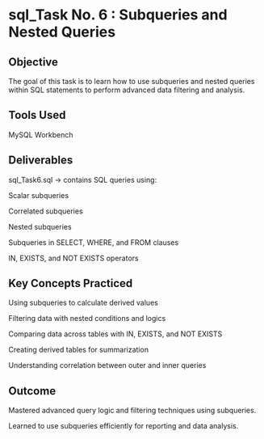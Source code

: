 # sql_Task No. 6 : Subqueries and Nested Queries

## Objective

The goal of this task is to learn how to use subqueries and nested queries within SQL statements to perform advanced data filtering and analysis.

## Tools Used

MySQL Workbench

## Deliverables

sql_Task6.sql → contains SQL queries using:

Scalar subqueries

Correlated subqueries

Nested subqueries

Subqueries in SELECT, WHERE, and FROM clauses

IN, EXISTS, and NOT EXISTS operators

## Key Concepts Practiced

Using subqueries to calculate derived values

Filtering data with nested conditions and logics

Comparing data across tables with IN, EXISTS, and NOT EXISTS

Creating derived tables for summarization

Understanding correlation between outer and inner queries

## Outcome

Mastered advanced query logic and filtering techniques using subqueries.

Learned to use subqueries efficiently for reporting and data analysis.
